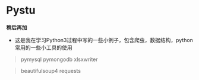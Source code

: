 # Pystu

**稍后再加**
- 这是我在学习Python3过程中写的一些小例子，包含爬虫，数据结构，python常用的一些小工具的使用
> pymysql
> pymongodb
> xlsxwriter

> beautifulsoup4
> requests